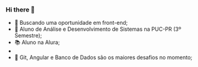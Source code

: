 ### Hi there 👋


- 🔭 Buscando uma oportunidade em front-end;
- 🌱 Aluno de Análise e Desenvolvimento de Sistemas na PUC-PR (3º Semestre);
- :books: Aluno na Alura;
- 
- 🤔 Git, Angular e Banco de Dados são os maiores desafios no momento;
  
